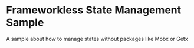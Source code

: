 # Frameworkless State Management Sample

A sample about how to manage states without packages like Mobx or Getx
